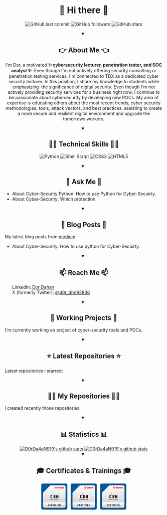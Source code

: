 <!DOCTYPE html>
<html lang="en">
<head>
  <meta charset="UTF-8">
  <meta name="viewport" content="width=device-width, initial-scale=1.0">
</head>
<body>
    <h1 align="center">👋 Hi there 👋</h1>
    <!--START_SECTION:badgesTagsGithub-->
    <div id="TagsGithub" align="center">
        <p id="badgesTagsGithub">
          <img src="https://img.shields.io/github/last-commit/D0rDa4aN919/D0rDa4aN919?label=updated" alt="GitHub last commit">
          <img src="https://img.shields.io/github/followers/D0rDa4aN919?label=GitHub%20followers" alt="GitHub followers">
          <img src="https://img.shields.io/github/stars/D0rDa4aN919?label=GitHub%20stars" alt="GitHub stars">
        </p>
    </div>
    <!--END_SECTION:badgesTagsGithub-->
    <div id="sider">
        <!--START_SECTION:Explain-->
        <div id="about_me" align="center">
          <details open>
            <summary><h2 align="center">👉 About Me 👈</h2></summary>
            <p id="badgesTagsLang">I'm Dor, a motivated <b>✨ cybersecurity lecturer, penetration tester, and SOC analyst ✨</b>. 
            Even though I'm not actively offering security consulting or penetration testing services, I'm connected to TDX as a dedicated cyber security lecturer. In this position, I share my knowledge to students while emphasizing  the significance of digital security. 
            Even though I'm not actively providing security services for a business right now, I continue to be passionate about cybersecurity by developing new POCs. My area of expertise is educating others about the most recent trends, cyber security methodologies, tools, attack vectors, and best practices, assisting to create a more secure and resilient digital environment and upgrade the tomorrows workers.
            </p>
          </details>
        </div>
        <!--END_SECTION:Explain-->
        <!--START_SECTION:badgesTagsLang-->
        <div id="techskill" align="center">
            <details open>
                <summary><h2>🧑‍💻 Technical Skills 🧑‍💻</h2></summary>
                <p id="TechnicalSkill">
                    <img src="https://img.shields.io/badge/python-3670A0?style=for-the-badge&logo=python&logoColor=ffdd54" alt="Python">
                    <img src="https://img.shields.io/badge/shell_script-%23121011.svg?style=for-the-badge&logo=gnu-bash&logoColor=white" alt="Shell Script">
                    <img src="https://img.shields.io/badge/css3-%231572B6.svg?style=for-the-badge&logo=css3&logoColor=white" alt="CSS3">
                    <img src="https://img.shields.io/badge/html5-%23E34F26.svg?style=for-the-badge&logo=html5&logoColor=white" alt="HTML5">
                </p>
            </details>
        </div>
        <!--END_SECTION:badgesTagsLang-->
        <!--START_SECTION:askMe-->
        <div id="ask_me">
            <details open>
                <summary align="center"><h2 align="center">💬 Ask Me 💬</h2></summary>
                <p id="askMe"> 
                <ul>
                    <li>About Cyber-Security Python: How to use Python for Cyber-Secuirty.</li>
                    <li>About Cyber-Security: Which protection.</li>
                </ul>
                </p>
            </details>
        </div>
        <!--END_SECTION:askMe-->
        <!--START_SECTION:Blog-->
        <div id="blog">
            <details open>
                <summary align="center"><h2 align="center">📖 Blog Posts 📖</h2></summary>
                <!-- https://medium.com/@dordaha491n/feed -->
                <p id="my_blog">My latest blog posts from <a href="https://medium.com/@dordaha491n" target="_blank">medium</a><br>
                <ul>
                    <li>About Cyber-Security: How to use python for Cyber-Secuirty.</li>
                </ul>
                </p>
            </details>    
        </div>
        <!--END_SECTION:Blog-->
        <!--START_SECTION:reach-->
        <div id="reach_me">
            <details open>
                <summary align="center"><h2 align="center">📫 Reach Me 📫</h2></summary>
                <ol>
                    <il>LinkedIn: <a href="https://www.linkedin.com/in/dor-dahan-b44655154/" target="_blank">Dor Dahan</a></il><br>
                    <il>X (formerly Twitter): <a href="https://twitter.com/d0r_dhn92836" target="_blank">@d0r_dhn92836</a></il>
                </ol>
            </details>
        </div>
        <!--END_SECTION:reach-->
    </div>
    <!--START_SECTION:currently-->
    <div id="repositories" >
        <details open>
            <summary align="center"><h2 align="center">👷 Working Projects 👷</h2></summary>
            <p id="repositories">I'm currently working on project of cyber-security tools and POCs.</p>
        </details>
    </div>
    <!--END_SECTION:currently-->
    <!--START_SECTION:Latest-->
    <!-- need to add -->
    <!-- <div id="certificates_div" align="center">
        <h2 align="center">🚀 Latest Releases 🚀</h2>
        <p>Latest releases I contributed to:</p>
    </div> -->
    <!--END_SECTION:Latest-->
    <!--START_SECTION:repositories-->
    <div id="repositories">
        <details open>
            <summary align="center"><h2 align="center">⭐ Latest Repositories ⭐</h2></summary>
            <p id="repositories">Latest repositories I starred:</p>
        </details>
    </div>
    <!--END_SECTION:repositories-->
    <!--START_SECTION:recently-->
    <div id="certificates_div">
        <details open>
            <summary align="center"><h2 align="center">👨‍💻 My Repositories 👨‍💻</h2></summary>
            <p>I created recently those repositories:</p>
        </details>
    </div>
    <!--END_SECTION:recently-->
    <!--START_SECTION:Statistics-->
    <div id="certificates_div" align="center">
        <details open>
            <summary align="center"><h2 align="center">📊 Statistics 📊</h2></summary>
            <a href="https://github-readme-stats.vercel.app/api?username=D0rDa4aN919&show_icons=true&theme=radical" target="_blank"><img src="https://github-readme-stats.vercel.app/api?username=D0rDa4aN919&show_icons=true&theme=radical" alt="D0rDa4aN919's github stats"></a>
            <a href="https://github-readme-stats.vercel.app/api/top-langs/?username=D0rDa4aN919&layout=compact" target="_blank"><img src="https://github-readme-stats.vercel.app/api/top-langs/?username=D0rDa4aN919&layout=compact" alt="D0rDa4aN919's github stats"></a>
        </details>
    </div>
    <!--END_SECTION:Statistics-->
    <!--START_SECTION:Certificates-->
    <div id="certificates_div" align="center">
        <details open>
            <summary align="center"><h2 align="center">🎓 Certificates & Trainings 🎓</h2></summary>
            <p id="certificates">
                <a href="https://aspen.eccouncil.org/Home" target="_blank"><img src="assets/images/ceh_logo.png" alt="Certified Ethical Hacker (CEH)" width="90px" height="90px"></a>
                <a href="https://aspen.eccouncil.org/Home" target="_blank"><img src="assets/images/ceh_logo.png" alt="HackerU Theoretical Certificate" width="90px" height="90px"></a>
                <a href="https://aspen.eccouncil.org/Home" target="_blank"><img src="assets/images/ceh_logo.png" alt="ThriveDx Arena Penetration Tester Practical Certificate (TAPT)" width="90px" height="90px"></a>
            </p>
        </details>
    </div>
    <!--END_SECTION:Certificates-->
    <!--START_SECTION:badgesCert-->
    <!--END_SECTION:badgesCert-->
</body>
</html>
